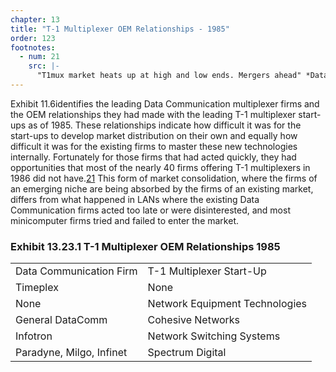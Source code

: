 ```yaml
---
chapter: 13
title: "T-1 Multiplexer OEM Relationships - 1985"
order: 123
footnotes:
  - num: 21
    src: |-
      "T1mux market heats up at high and low ends. Mergers ahead" *Data Communications*, June 1986, p.87
---
```


Exhibit 11.6identifies the leading Data Communication multiplexer firms and the OEM relationships they had made with the leading T-1 multiplexer start-ups as of 1985. These relationships indicate how difficult it was for the start-ups to develop market distribution on their own and equally how difficult it was for the existing firms to master these new technologies internally. Fortunately for those firms that had acted quickly, they had opportunities that most of the nearly 40 firms offering T-1 multiplexers in 1986 did not have.<a name="fnloc21" href="#fn21">21</a>  This form of market consolidation, where the firms of an emerging niche are being absorbed by the firms of an existing market, differs from what happened in LANs where the existing Data Communication firms acted too late or were disinterested, and most  minicomputer firms tried and failed to enter the market.

### Exhibit 13.23.1 T-1 Multiplexer OEM Relationships 1985

|||
|--- |--- |
|Data Communication   Firm|T-1 Multiplexer Start-Up|
|Timeplex|None|
|None|Network Equipment   Technologies|
|General DataComm|Cohesive Networks|
|Infotron|Network Switching   Systems|
|Paradyne, Milgo, Infinet|Spectrum Digital|

